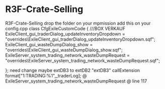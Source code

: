 # R3F-Crate-Selling
R3F-Crate-Selling 
drop the folder on your mpmission 
add this on your config.cpp
class CfgExileCustomCode
{
	///BOX VERKAUF
	ExileClient_gui_traderDialog_updateInventoryDropdown = "overrides\ExileClient_gui_traderDialog_updateInventoryDropdown.sqf";
	ExileClient_gui_wasteDumpDialog_show = "overrides\ExileClient_gui_wasteDumpDialog_show.sqf";
	ExileServer_system_trading_network_wasteDumpRequest = "overrides\ExileServer_system_trading_network_wasteDumpRequest.sqf";	
	
};
need change maybe extDB3 to extDB2 
"extDB3" callExtension format["1:TRADING:%1",_traderLog];
@ ExileServer_system_trading_network_wasteDumpRequest
@ line 117 

